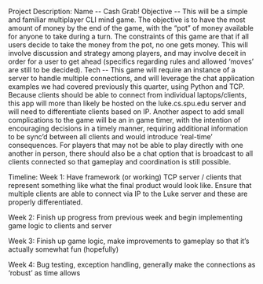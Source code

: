 Project Description:
Name -- Cash Grab!
Objective -- This will be a simple and familiar multiplayer CLI mind game. The objective is to have the most amount of money by the end of the game, with the “pot” of money available for anyone to take during a turn. The constraints of this game are that if all users decide to take the money from the pot, no one gets money. This will involve discussion and strategy among players, and may involve deceit in order for a user to get ahead (specifics regarding rules and allowed ‘moves’ are still to be decided).
Tech -- This game will require an instance of a server to handle multiple connections, and will leverage the chat application examples we had covered previously this quarter, using Python and TCP. Because clients should be able to connect from individual laptops/clients, this app will more than likely be hosted on the luke.cs.spu.edu server and will need to differentiate clients based on IP. Another aspect to add small complications to the game will be an in game timer, with the intention of encouraging decisions in a timely manner, requiring additional information to be sync’d between all clients and would introduce ‘real-time’ consequences. For players that may not be able to play directly with one another in person, there should also be a chat option that is broadcast to all clients connected so that gameplay and coordination is still possible. 

Timeline: 
Week 1: Have framework (or working) TCP server / clients that represent something like what the final product would look like. Ensure that multiple clients are able to connect via IP to the Luke server and these are properly differentiated. 

Week 2: Finish up progress from previous week and begin implementing game logic to clients and server

Week 3: Finish up game logic, make improvements to gameplay so that it’s actually somewhat fun (hopefully)

Week 4: Bug testing, exception handling, generally make the connections as ‘robust’ as time allows






